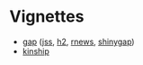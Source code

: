# Vignettes

* [gap](https://jinghuazhao.github.io/R/vignettes/gap.html) ([jss](https://jinghuazhao.github.io/R/vignettes/jss.pdf), [h2](https://jinghuazhao.github.io/R/vignettes/h2.pdf), [rnews](https://jinghuazhao.github.io/R/vignettes/rnews.pdf), [shinygap](https://jinghuazhao.github.io/R/vignettes/shinygap.html))
* [kinship](https://jinghuazhao.github.io/R/vignettes/kinship.pdf)
